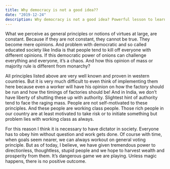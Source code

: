 ```yaml
---
title: Why democracy is not a good idea??
date: "2019-12-24"
description: Why democracy is not a good idea? Powerful lesson to learn from nature. The main difference between rich countries and poor countries.
---
```


What we perceive as general principles or notions of virtues at large, are constant. Because if they are not constant, they cannot be true. They become mere opinions. And problem with democratic and so called educated society like India is that people tend to kill off everyone with different opinions. If this democratic power of onions can challenge everything and everyone, it’s a chaos. And how this opinion of mass or majority rule is different from monarchy?</br>

All principles listed above are very well known and proven in western countries. But it is very much difficult to even think of implementing them here because even a worker will have his opinion on how the factory should be run and how the timings of factories should be! And in India, we don’t have liberty of shutting these up with authority. Slightest hint of authority tend to face the raging mass. People are not self-motivated to these principles. And these people are working class people.
Those rich people in our country are at least motivated to take risk or to initiate something but problem lies with working class as always. </br>

For this reason I think it is necessary to have dictator in society. Everyone has to obey him without question and work gets done. Of course with time, when goals seem nearer, we can always workout on general voting principle. But as of today, I believe, we have given tremendous power to directionless, thoughtless, stupid people and we hope to harvest wealth and prosperity from them. It’s dangerous game we are playing. Unless magic happens, there is no positive outcome.</br>
